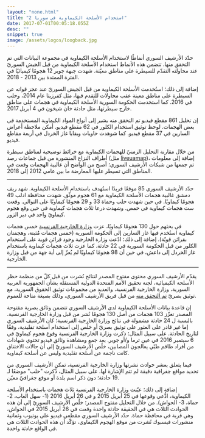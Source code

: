 ```yaml
---
layout: "none.html"
title: "استخدام الأسلحة الكيماوية في سوريا 2"
date: 2017-07-01T00:05:18.055Z
desc: ""
snippet: true
image: /assets/logos/loogback.jpg
---
```

حدّد الأرشيف السوري أنماطًا لاستخدام الأسلحة الكيماوية في مجموعة البيانات التي تم التحقق منها. تتضمن هذه الأنماط استخدام الأسلحة الكيماوية من قبل الجيش السوريّ عند محاولته التقدّم للسيطرة على مناطق معيّنة. شهدت جبهة جوبر 12 هجومًا كيميائيًا في الفترة الممتدة بين 2013 - 2018.

إضافة إلى ذلك؛ استُخدمت الأسلحة الكيماوية من قبل الجيش السوريّ عند عجز قواته عن السيطرة على مناطق معينة عقب محاولات للتقدم فيها، مثل كفرزيتا عام 2014، وحلب في 2016. كما استخدمت الحكومة السورية الأسلحة الكيماوية في هجمات على  مناطق خارج سيطرتها، مثل حادثة خان شيخون في 4 أبريل 2017.

إن تحليل 861 مقطع فيديو تم التحقق منه يشير إلى أنواع المواد الكيماوية المستخدمة في بعض الهجمات. لوحظ توثيق استخدام الكلور في 62 مقطع فيديو. أمكن ملاحظة أعراض السارين في 37 مقطع فيديو. كما شوهدت حاويات وبقايا غاز الخردل في أربعة مقاطع فيديو.

من خلال مقارنة التحليل الزمنيّ للهجمات الكيماوية مع خرائط توضيحية لمناطق سيطرة أطراف النزاع  المنشورة من قبل جماعات رصد (مثل  [liveuamap](https://syria.liveuamap.com/))، إضافة إلى معلومات تم جمعها من شبكات الأرشيف السوري؛ أصبح من الواضح أن غالبية الهجمات وقعت في المناطق التي تسيطر عليها المعارضة ما بين عامي 2012 إلى 2018.

----------------------

حدّد الأرشيف السوري 85 موقعًا فريدًا استُهدف باستخدام الأسلحة الكيماوية. شهد ريف دمشق غالبية هجمات الأسلحة الكيماوية مع 61 هجوم موثّق. شهدت محافظة ادلب 49 هجومًا كيماويًا. في حين شهدت حلب وحماة 33 و 29 هجومًا كيماويًا على التوالي. وقعت ست هجمات كيماوية في حمص. وشهدت درعا ثلاث هجمات كيماوية في حين وقع هجوم كيماويّ واحد في دير الزور.

في بحثهم حول 130 هجومًا كيماويًا، عزت  [وزارة الخارجية الفرنسية](https://www.diplomatie.gouv.fr/IMG/pdf/170425_-_national_evaluation_annex_-_anglais_cle81722e.pdf) خمس هجمات كيماوية استُخدم فيها غاز السارين إلى الحكومة السورية (خمس هجمات مُثبتة، وهجمتان بقرائن قويّة). إضافة إلى ذلك؛ ادّعت وزارة الخارجية وجود قرائن قوية على استخدام الكلور من قبل الحكومة السورية في 22 حادثة. كما عزت ثلاث هجمات كيماوية باستخدام غاز الخردل إلى داعش، في حين أن 98 هجومًا كيماويًا لم يُعزّ إلى أية جهة من قبل وزارة الخارجية.

----------------------

يقدّم الأرشيف السوري محتوى مفتوح المصدر لنتائج نُشرت من قبل كلّ من منظمة حظر الأسلحة الكيميائية، لجنة تحقيق الأمم المتحدة الدولية المستقلة بشأن الجمهورية العربية السورية،  وزارة الخارجية الفرنسية، والعديد من مجموعات توثيق الحقوق السورية، مع توثيق بصريّ [تم التحقق منه](https://stage.syrianarchive.org/en/tools_methods) من قبل فريق الأرشيف السوري، وذلك بصيغة متاحة للعموم.

إن قاعدة بيانات الأسلحة الكيماوية لدى الأرشيف السوري تتضمن وثائق بصرية مفتوحة المصدر تعزّز 103 هجمات من أصل 130 هجومًا نُشر من قبل وزارة الخارجية الفرنسية. بالنسبة ل 24 حادثة مشمولة في نتائج وزارة الخارجية الفرنسية؛ كان الأرشيف السوري إما غير قادر على العثور على توثيق بصريّ أو خلُص إلى استخدام أسلحة تقليدية، وفقًا لتاريخ الحادثة. على سبيل المثال؛ ذكرت وزارة الخارجية الفرنسية وقوع هجوم كيماويّ في 6 سبتمبر 2016 في عين ترما و/أو جوبر. بعد جمع ومشاهدة وثائق فيديو تحتوي شهادات من أفراد طاقم طبّي يعالجون المصابين، خلُص الأرشيف السوريّ إلى أن حالات الاختناق كانت ناجمة عن أسلحة تقليدية وليس عن أسلحة كيماوية.

فيما يتعلق بعشر حوادث نشرتها وزارة الخارجية الفرنسية، تمكن الأرشيف السوري من تحديد مواقع جغرافية دقيقة لم تتم الإشارة لها. على سبيل المثال، ذُكرت "حلب" موضعًا لـ 19 حادثة؛ دون ذكر اسم بلدة أو موقع جغرافيّ معيّن.

إضافة إلى ذلك؛ عيّنت وزارة الخارجية الفرنسية ثلاث هجمات باستخدام الأسلحة الكيماوية، ادُّعي وقوعها في 25 أبريل 2015 و في 26 أبريل 2016 (1- سهل الغاب، 2- حماة، 3- الحواش). من خلال التحليل مفتوح المصدر؛ خلُص الأرشيف السوريّ إلى أن هذه الحوادث الثلاث هي في الحقيقة حادثة واحدة وقعت في 26 أبريل 2015 في الحواش، وهي قرية في محافظة حماة. حدّد الأرشيف السوري مقطعي فيديو على يوتيوب وثمانية منشورات فيسبوك نُشرت من موقع الهجوم الكيماوي، تؤكّد أن هذه الحوادث الثلاث هي في الواقع حادثة واحدة.
